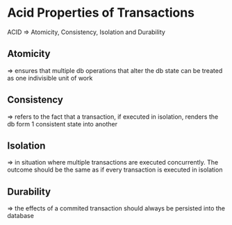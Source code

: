 # Acid Properties of Transactions
ACID => Atomicity, Consistency, Isolation and Durability

## Atomicity
=> ensures that multiple db operations that alter the db state can be treated as one indivisible unit of work

## Consistency
=> refers to the fact that a transaction, if executed in isolation, renders the db form 1 consistent state into another

## Isolation
=> in situation where multiple transactions are executed concurrently. The outcome should be the same as if every transaction is executed in isolation

## Durability
=> the effects of a commited transaction should always be persisted into the database



